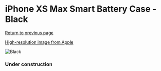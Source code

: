 # iPhone XS Max Smart Battery Case - Black

[Return to previous page](/iphone_x)

[High-resolution image from Apple](https://store.storeimages.cdn-apple.com/8756/as-images.apple.com/is/MRXQ2?wid=4500&hei=4500&fmt=png)

<div style="width: 384px"><img src="/everysource/MRXQ2.png" alt="Black"></div>

### Under construction
